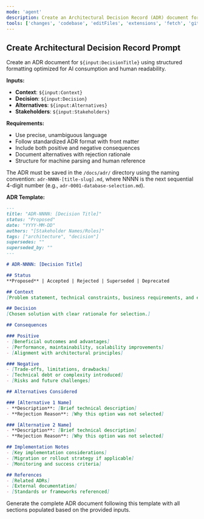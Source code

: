 ```yaml
---
mode: 'agent'
description: Create an Architectural Decision Record (ADR) document for AI-optimized decision documentation.
tools: ['changes', 'codebase', 'editFiles', 'extensions', 'fetch', 'githubRepo', 'openSimpleBrowser', 'problems', 'runTasks', 'search', 'searchResults', 'terminalLastCommand', 'terminalSelection', 'testFailure', 'usages', 'vscodeAPI']
---
```

## Create Architectural Decision Record Prompt

Create an ADR document for `${input:DecisionTitle}` using structured formatting optimized for AI consumption and human readability.

**Inputs:**
- **Context**: `${input:Context}`
- **Decision**: `${input:Decision}`
- **Alternatives**: `${input:Alternatives}`
- **Stakeholders**: `${input:Stakeholders}`

**Requirements:**
- Use precise, unambiguous language
- Follow standardized ADR format with front matter
- Include both positive and negative consequences
- Document alternatives with rejection rationale
- Structure for machine parsing and human reference

The ADR must be saved in the `/docs/adr/` directory using the naming convention: `adr-NNNN-[title-slug].md`, where NNNN is the next sequential 4-digit number (e.g., `adr-0001-database-selection.md`).

**ADR Template:**

```md
---
title: "ADR-NNNN: [Decision Title]"
status: "Proposed"
date: "YYYY-MM-DD"
authors: "[Stakeholder Names/Roles]"
tags: ["architecture", "decision"]
supersedes: ""
superseded_by: ""
---

# ADR-NNNN: [Decision Title]

## Status
**Proposed** | Accepted | Rejected | Superseded | Deprecated

## Context
[Problem statement, technical constraints, business requirements, and environmental factors requiring this decision.]

## Decision
[Chosen solution with clear rationale for selection.]

## Consequences

### Positive
- [Beneficial outcomes and advantages]
- [Performance, maintainability, scalability improvements]
- [Alignment with architectural principles]

### Negative
- [Trade-offs, limitations, drawbacks]
- [Technical debt or complexity introduced]
- [Risks and future challenges]

## Alternatives Considered

### [Alternative 1 Name]
- **Description**: [Brief technical description]
- **Rejection Reason**: [Why this option was not selected]

### [Alternative 2 Name]
- **Description**: [Brief technical description]
- **Rejection Reason**: [Why this option was not selected]

## Implementation Notes
- [Key implementation considerations]
- [Migration or rollout strategy if applicable]
- [Monitoring and success criteria]

## References
- [Related ADRs]
- [External documentation]
- [Standards or frameworks referenced]
```

Generate the complete ADR document following this template with all sections populated based on the provided inputs.